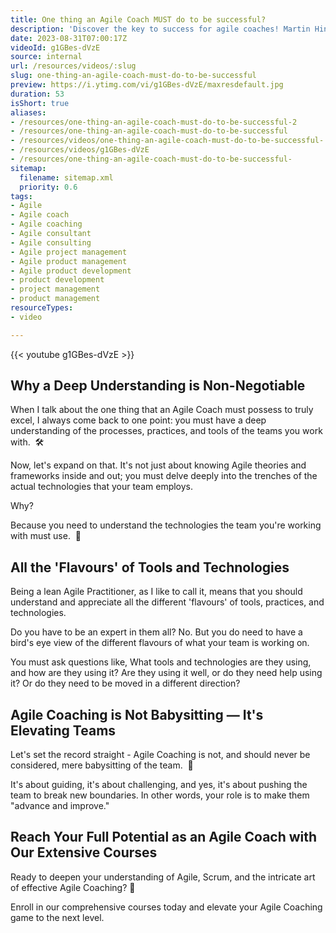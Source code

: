 ```yaml
---
title: One thing an Agile Coach MUST do to be successful?
description: 'Discover the key to success for agile coaches! Martin Hinshelwood shares essential insights for thriving in agile consulting. #Agile #Coaching #Scrum'
date: 2023-08-31T07:00:17Z
videoId: g1GBes-dVzE
source: internal
url: /resources/videos/:slug
slug: one-thing-an-agile-coach-must-do-to-be-successful
preview: https://i.ytimg.com/vi/g1GBes-dVzE/maxresdefault.jpg
duration: 53
isShort: true
aliases:
- /resources/one-thing-an-agile-coach-must-do-to-be-successful-2
- /resources/one-thing-an-agile-coach-must-do-to-be-successful
- /resources/videos/one-thing-an-agile-coach-must-do-to-be-successful-
- /resources/videos/g1GBes-dVzE
- /resources/one-thing-an-agile-coach-must-do-to-be-successful-
sitemap:
  filename: sitemap.xml
  priority: 0.6
tags:
- Agile
- Agile coach
- Agile coaching
- Agile consultant
- Agile consulting
- Agile project management
- Agile product management
- Agile product development
- product development
- project management
- product management
resourceTypes:
- video

---
```

{{< youtube g1GBes-dVzE >}}

## Why a Deep Understanding is Non-Negotiable

When I talk about the one thing that an Agile Coach must possess to truly excel, I always come back to one point: you must have a deep understanding of the processes, practices, and tools of the teams you work with.  🛠

Now, let's expand on that. It's not just about knowing Agile theories and frameworks inside and out; you must delve deeply into the trenches of the actual technologies that your team employs.

Why?

Because you need to understand the technologies the team you're working with must use.  🎯

## All the 'Flavours' of Tools and Technologies

Being a lean Agile Practitioner, as I like to call it, means that you should understand and appreciate all the different 'flavours' of tools, practices, and technologies.

Do you have to be an expert in them all? No. But you do need to have a bird's eye view of the different flavours of what your team is working on.

You must ask questions like, What tools and technologies are they using, and how are they using it? Are they using it well, or do they need help using it? Or do they need to be moved in a different direction?

## Agile Coaching is Not Babysitting — It's Elevating Teams

Let's set the record straight - Agile Coaching is not, and should never be considered, mere babysitting of the team.  🌟

It's about guiding, it's about challenging, and yes, it's about pushing the team to break new boundaries. In other words, your role is to make them "advance and improve."

## Reach Your Full Potential as an Agile Coach with Our Extensive Courses

Ready to deepen your understanding of Agile, Scrum, and the intricate art of effective Agile Coaching? 🌟

Enroll in our comprehensive courses today and elevate your Agile Coaching game to the next level.
